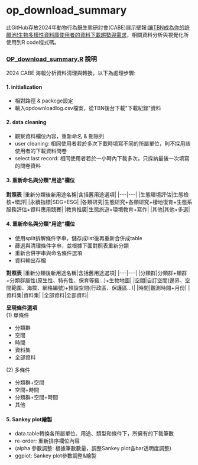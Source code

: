 # op_download_summary

此GitHub存放2024年動物行為既生態研討會(CABE)展示壁報:[讓TBN成為你的許願池!生物多樣性資料庫使用者的資料下載趨勢與需求](https://drive.google.com/file/d/1DbNRO_mBuRPkHOrR0rqq4-qsT-bVbY-E/view)，相關資料分析與視覺化所使用到R code程式碼。

### [OP_download_summary.R](https://github.com/TBNworkGroup/op_download_summary/blob/main/OP_download_summary.R) 說明

2024 CABE 海報分析資料清理與轉換，以下為處理步驟:
#### 1. initialization
* 相對路徑 & packcge設定
* 輸入opdownloadlog.csv檔案，從TBN後台下載"下載紀錄"資料
#### 2. data cleaning
* 觀察資料欄位內容，重新命名 & 刪除列
*  user cleaning: 相同使用者若於多次下載時填寫不同的所屬單位，則不採用該使用者的下載資料問卷
*  select last record: 相同使用者若於一小時內下載多次，只採納最後一次填寫的問卷資料

#### 3. 重新命名與分類"用途"欄位
**對照表**
|重新分類後新用途名稱|含括舊用途選項|
|---|---|
|生態環境評估|生態檢核+環評|
|永續指標|SDG+ESG|
|各類研究|生態研究+各類研究+棲地復育+生態系服務評估+資料應用競賽|
|教育推廣|生態旅遊+環境教育+寫作|
|其他|其他+多選|

#### 4. 重新命名與分類"用途"欄位
* 使用split拆解條件字串，儲存成list後再重新合併成table
* 篩選與清理條件字串，並根據下面對照表重新分類
* 重新合併字串與命名條件選項
* 資料輸出存檔

**對照表**
|重新分類後新用途名稱|含括舊用途選項|
|---|---|
|分類群|分類群+類群+分類群屬性(原生性、特有性、保育等級...)+生物地圖|
|空間|自訂空間(邊界、空間範圍、海拔、網格編號)+預設空間(行政區、保護區...)|
|時間|觀測時間+月份|
|資料集|資料集|
|全部資料|全部資料|

**呈現條件選項**\
(1) 單條件
* 分類群
* 空間
* 時間
* 資料集
* 全部資料

(2) 多條件
* 分類群+空間
* 空間+時間
* 分類群+空間+時間
* 其他


#### 5. Sankey plot繪製

* data.table轉換各所屬單位、用途、類型和條件下，所擁有的下載筆數
* re-order: 重新排序欄位內容
* (alpha 參數調整: 根據筆數數量，調整Sankey plot各bar透明度調整)
* ggplot: Sankey plot參數調整&繪製
